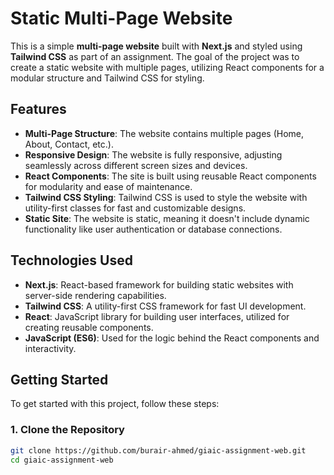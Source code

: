 # Static Multi-Page Website

This is a simple **multi-page website** built with **Next.js** and styled using **Tailwind CSS** as part of an assignment. The goal of the project was to create a static website with multiple pages, utilizing React components for a modular structure and Tailwind CSS for styling.

## Features

- **Multi-Page Structure**: The website contains multiple pages (Home, About, Contact, etc.).
- **Responsive Design**: The website is fully responsive, adjusting seamlessly across different screen sizes and devices.
- **React Components**: The site is built using reusable React components for modularity and ease of maintenance.
- **Tailwind CSS Styling**: Tailwind CSS is used to style the website with utility-first classes for fast and customizable designs.
- **Static Site**: The website is static, meaning it doesn't include dynamic functionality like user authentication or database connections.

## Technologies Used

- **Next.js**: React-based framework for building static websites with server-side rendering capabilities.
- **Tailwind CSS**: A utility-first CSS framework for fast UI development.
- **React**: JavaScript library for building user interfaces, utilized for creating reusable components.
- **JavaScript (ES6)**: Used for the logic behind the React components and interactivity.
  
## Getting Started

To get started with this project, follow these steps:

### 1. Clone the Repository

```bash
git clone https://github.com/burair-ahmed/giaic-assignment-web.git
cd giaic-assignment-web
